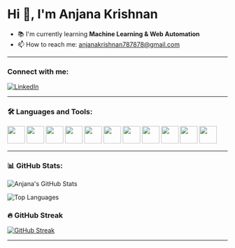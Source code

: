 # Hi 👋, I'm Anjana Krishnan

- 📚 I'm currently learning **Machine Learning & Web Automation**
- 📫 How to reach me: anjanakrishnan787878@gmail.com

---

### Connect with me:
[![LinkedIn](https://img.shields.io/badge/LinkedIn-blue?style=flat&logo=linkedin)](https://www.linkedin.com/in/anjana-krishnan-2a226422a/)

---

### 🛠️ Languages and Tools:
<p>
  <img src="https://cdn.jsdelivr.net/gh/devicons/devicon/icons/python/python-original.svg" width="40"/>
  <img src="https://cdn.jsdelivr.net/gh/devicons/devicon/icons/html5/html5-original.svg" width="40"/>
  <img src="https://cdn.jsdelivr.net/gh/devicons/devicon/icons/css3/css3-original.svg" width="40"/>
  <img src="https://cdn.jsdelivr.net/gh/devicons/devicon/icons/c/c-original.svg" width="40"/>
  <img src="https://cdn.jsdelivr.net/gh/devicons/devicon/icons/mysql/mysql-original.svg" width="40"/>
  <img src="https://cdn.jsdelivr.net/gh/devicons/devicon/icons/postgresql/postgresql-original.svg" width="40"/>
  <img src="https://cdn.jsdelivr.net/gh/devicons/devicon/icons/linux/linux-original.svg" width="40"/>
  <img src="https://cdn.jsdelivr.net/gh/devicons/devicon/icons/git/git-original.svg" width="40"/>
  <img src="https://cdn.jsdelivr.net/gh/devicons/devicon/icons/github/github-original.svg" width="40"/>
  <img src="https://cdn.jsdelivr.net/gh/devicons/devicon/icons/unity/unity-original.svg" width="40"/>
  <img src="https://cdn.jsdelivr.net/gh/devicons/devicon/icons/tensorflow/tensorflow-original.svg" width="40"/>
</p>


---

### 📊 GitHub Stats:
![Anjana's GitHub Stats](https://github-readme-stats.vercel.app/api?username=AnjanaK31&show_icons=true&theme=radical)

![Top Languages](https://github-readme-stats.vercel.app/api/top-langs/?username=AnjanaK31&layout=compact&theme=radical)

### 🔥 GitHub Streak
[![GitHub Streak](https://streak-stats.demolab.com/?user=AnjanaK31&theme=radical)](https://git.io/streak-stats)


---



